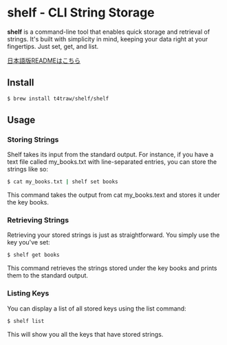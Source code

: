 # shelf - CLI String Storage

**shelf** is a command-line tool that enables quick storage and retrieval of strings. It's built with simplicity in mind, keeping your data right at your fingertips. Just set, get, and list.

[日本語版READMEはこちら](README_ja.md)

## Install

```sh
$ brew install t4traw/shelf/shelf
```

## Usage

### Storing Strings

Shelf takes its input from the standard output. For instance, if you have a text file called my_books.txt with line-separated entries, you can store the strings like so:

```sh
$ cat my_books.txt | shelf set books
```

This command takes the output from cat my_books.text and stores it under the key books.

### Retrieving Strings

Retrieving your stored strings is just as straightforward. You simply use the key you've set:

```sh
$ shelf get books
```

This command retrieves the strings stored under the key books and prints them to the standard output.

### Listing Keys

You can display a list of all stored keys using the list command:

```sh
$ shelf list
```

This will show you all the keys that have stored strings.
